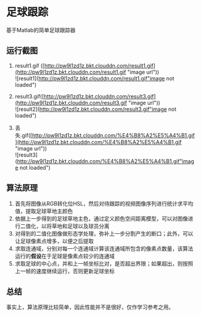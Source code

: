 # 足球跟踪
基于Matlab的简单足球跟踪器

## 运行截图
1. result1.gif ([http://pw9l1zd1z.bkt.clouddn.com/result1.gif](http://pw9l1zd1z.bkt.clouddn.com/result1.gif "image url"))  
![result1](http://pw9l1zd1z.bkt.clouddn.com/result1.gif"image not loaded")

2. result3.gif([http://pw9l1zd1z.bkt.clouddn.com/result3.gif](http://pw9l1zd1z.bkt.clouddn.com/result3.gif "image url"))  
![result2](http://pw9l1zd1z.bkt.clouddn.com/result3.gif"image not loaded")

3. 丢失.gif([http://pw9l1zd1z.bkt.clouddn.com/%E4%B8%A2%E5%A4%B1.gif](http://pw9l1zd1z.bkt.clouddn.com/%E4%B8%A2%E5%A4%B1.gif "image url"))  
![result3](http://pw9l1zd1z.bkt.clouddn.com/%E4%B8%A2%E5%A4%B1.gif"image not loaded")

## 算法原理
1. 首先将图像从RGB转化位HSL，然后对待跟踪的视频图像序列进行统计求平均值，提取足球草地主颜色
2. 依据上一步得到的足球草地主色，通过定义颜色空间距离模型，可以对图像进行二值化，以将草地和足球以及球员分离
3. 对得到的二值化图像做形态学处理，弥补上一步分割产生的断口；此外，可以让足球像素点增多，以便之后提取
4. 求取连通域，分别对每一个连通域计算该连通域所包含的像素点数量，该算法运行的**假设**在于足球是像素点较少的连通域
5. 求取足球的中心点，并和上一帧坐标比对，是否超出界限；如果超出，则按照上一帧的速度继续运行，否则更新足球坐标

## 总结
事实上，算法原理比较简单，因此性能并不是很好，仅作学习参考之用。